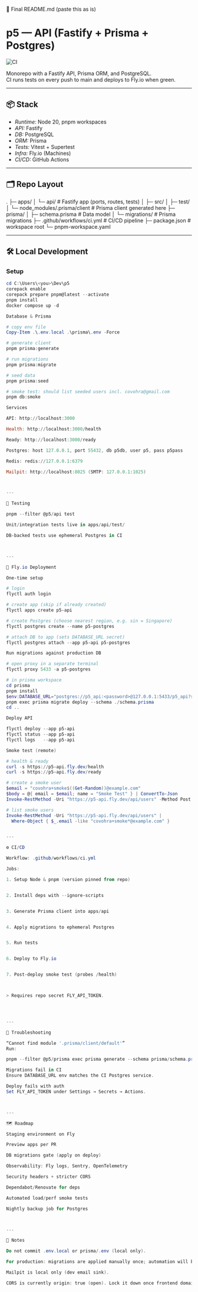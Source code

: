 📖 Final README.md (paste this as is)

# p5 — API (Fastify + Prisma + Postgres)

![CI](https://github.com/covohra/p5/actions/workflows/ci.yml/badge.svg)

Monorepo with a Fastify API, Prisma ORM, and PostgreSQL.  
CI runs tests on every push to main and deploys to Fly.io when green.

---

## 📦 Stack
- *Runtime:* Node 20, pnpm workspaces  
- *API:* Fastify  
- *DB:* PostgreSQL  
- *ORM:* Prisma  
- *Tests:* Vitest + Supertest  
- *Infra:* Fly.io (Machines)  
- *CI/CD:* GitHub Actions  

---

## 🗂 Repo Layout

. ├─ apps/ │  └─ api/                   # Fastify app (ports, routes, tests) │     ├─ src/ │     ├─ test/ │     └─ node_modules/.prisma/client  # Prisma client generated here ├─ prisma/ │  ├─ schema.prisma          # Data model │  └─ migrations/            # Prisma migrations ├─ .github/workflows/ci.yml  # CI/CD pipeline ├─ package.json              # workspace root └─ pnpm-workspace.yaml

---

## 🛠 Local Development

### Setup
```powershell
cd C:\Users\<you>\Dev\p5
corepack enable
corepack prepare pnpm@latest --activate
pnpm install
docker compose up -d

Database & Prisma

# copy env file
Copy-Item .\.env.local .\prisma\.env -Force

# generate client
pnpm prisma:generate

# run migrations
pnpm prisma:migrate

# seed data
pnpm prisma:seed

# smoke test: should list seeded users incl. covohra@gmail.com
pnpm db:smoke

Services

API: http://localhost:3000

Health: http://localhost:3000/health

Ready: http://localhost:3000/ready

Postgres: host 127.0.0.1, port 55432, db p5db, user p5, pass p5pass

Redis: redis://127.0.0.1:6379

Mailpit: http://localhost:8025 (SMTP: 127.0.0.1:1025)



---

🧪 Testing

pnpm --filter @p5/api test

Unit/integration tests live in apps/api/test/

DB-backed tests use ephemeral Postgres in CI



---

🚀 Fly.io Deployment

One-time setup

# login
flyctl auth login

# create app (skip if already created)
flyctl apps create p5-api

# create Postgres (choose nearest region, e.g. sin = Singapore)
flyctl postgres create --name p5-postgres

# attach DB to app (sets DATABASE_URL secret)
flyctl postgres attach --app p5-api p5-postgres

Run migrations against production DB

# open proxy in a separate terminal
flyctl proxy 5433 -a p5-postgres

# in prisma workspace
cd prisma
pnpm install
$env:DATABASE_URL="postgres://p5_api:<password>@127.0.0.1:5433/p5_api?sslmode=disable"
pnpm exec prisma migrate deploy --schema ./schema.prisma
cd ..

Deploy API

flyctl deploy --app p5-api
flyctl status --app p5-api
flyctl logs   --app p5-api

Smoke test (remote)

# health & ready
curl -s https://p5-api.fly.dev/health
curl -s https://p5-api.fly.dev/ready

# create a smoke user
$email = "covohra+smoke$((Get-Random))@example.com"
$body = @{ email = $email; name = "Smoke Test" } | ConvertTo-Json
Invoke-RestMethod -Uri "https://p5-api.fly.dev/api/users" -Method Post -ContentType "application/json" -Body $body

# list smoke users
Invoke-RestMethod -Uri "https://p5-api.fly.dev/api/users" |
  Where-Object { $_.email -like "covohra+smoke*@example.com" }


---

⚙️ CI/CD

Workflow: .github/workflows/ci.yml

Jobs:

1. Setup Node & pnpm (version pinned from repo)


2. Install deps with --ignore-scripts


3. Generate Prisma client into apps/api


4. Apply migrations to ephemeral Postgres


5. Run tests


6. Deploy to Fly.io


7. Post-deploy smoke test (probes /health)



> Requires repo secret FLY_API_TOKEN.




---

🐛 Troubleshooting

“Cannot find module '.prisma/client/default'”
Run:

pnpm --filter @p5/prisma exec prisma generate --schema prisma/schema.prisma

Migrations fail in CI
Ensure DATABASE_URL env matches the CI Postgres service.

Deploy fails with auth
Set FLY_API_TOKEN under Settings → Secrets → Actions.



---

🗺 Roadmap

Staging environment on Fly

Preview apps per PR

DB migrations gate (apply on deploy)

Observability: Fly logs, Sentry, OpenTelemetry

Security headers + stricter CORS

Dependabot/Renovate for deps

Automated load/perf smoke tests

Nightly backup job for Postgres



---

📝 Notes

Do not commit .env.local or prisma/.env (local only).

For production: migrations are applied manually once; automation will be added later.

Mailpit is local only (dev email sink).

CORS is currently origin: true (open). Lock it down once frontend domain is known.
